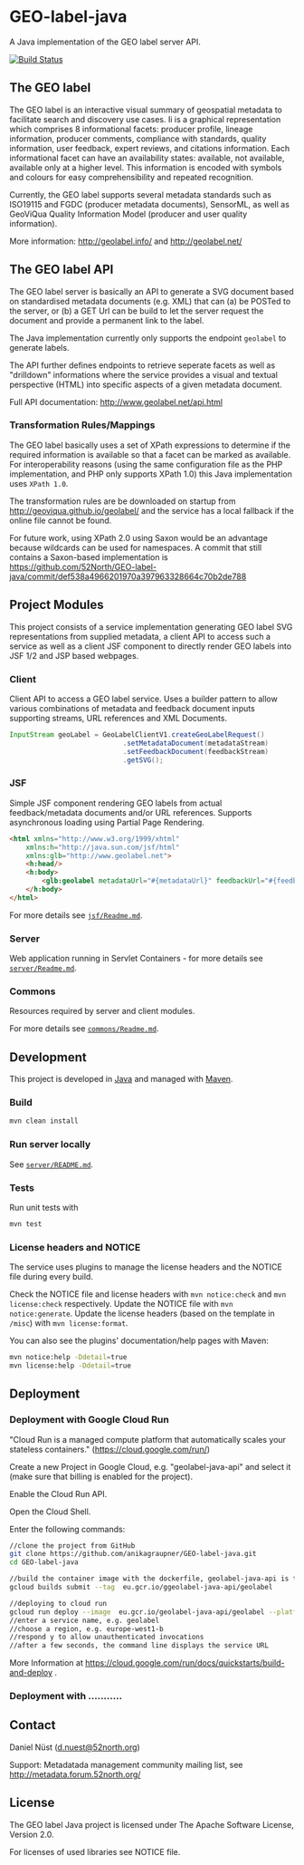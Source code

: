 # GEO-label-java

A Java implementation of the GEO label server API.

[![Build Status](https://travis-ci.org/52North/GEO-label-java.png?branch=master)](https://travis-ci.org/52North/GEO-label-java)

## The GEO label

The GEO label is an interactive visual summary of geospatial metadata to facilitate search and discovery use cases. Ii is a graphical representation which comprises 8 informational facets:
producer profile, lineage information, producer comments, compliance with standards, quality information, user feedback, expert reviews, and citations information. Each informational facet can have an availability states: available, not available, available only at a higher level. 
This information is encoded with symbols and colours for easy comprehensibility and repeated recognition.

Currently, the GEO label supports several metadata standards such as ISO19115 and FGDC (producer metadata documents), SensorML, as well as GeoViQua Quality Information Model (producer and user quality information).

More information: http://geolabel.info/ and http://geolabel.net/

## The GEO label API

The GEO label server is basically an API to generate a SVG document based on standardised metadata documents (e.g. XML) that can (a) be POSTed to the server, or (b) a GET Url can be build to let the server request the document and provide a permanent link to the label.

The Java implementation currently only supports the endpoint ``geolabel`` to generate labels.

The API further defines endpoints to retrieve seperate facets as well as "drilldown" informations where the service provides a visual and textual perspective (HTML) into specific aspects of a given metadata document.

Full API documentation: http://www.geolabel.net/api.html

### Transformation Rules/Mappings

The GEO label basically uses a set of XPath expressions to determine if the required information is available so that a facet can be marked as available. For interoperability reasons (using the same configuration file as the PHP implementation, and PHP only supports XPath 1.0) this Java implementation uses ``XPath 1.0``.

The transformation rules are be downloaded on startup from http://geoviqua.github.io/geolabel/ and the service has a local fallback if the online file cannot be found.

For future work, using XPath 2.0 using Saxon would be an advantage because wildcards can be used for namespaces. A commit that still contains a Saxon-based implementation is https://github.com/52North/GEO-label-java/commit/def538a4966201970a397963328664c70b2de788

## Project Modules

This project consists of a service implementation generating GEO label 
SVG representations from supplied metadata, a client API to access such a service as well as a client JSF 
component to directly render GEO labels into JSF 1/2 and JSP based webpages.

### Client

Client API to access a GEO label service. Uses a builder pattern to allow various combinations of metadata 
and feedback document inputs supporting streams, URL references and XML Documents.

```java
InputStream geoLabel = GeoLabelClientV1.createGeoLabelRequest()
							.setMetadataDocument(metadataStream)
							.setFeedbackDocument(feedbackStream)
							.getSVG();
```

### JSF

Simple JSF component rendering GEO labels from actual feedback/metadata documents and/or URL references. Supports asynchronous loading using Partial Page Rendering.


```html
<html xmlns="http://www.w3.org/1999/xhtml"
	xmlns:h="http://java.sun.com/jsf/html"
	xmlns:glb="http://www.geolabel.net">
	<h:head/>
	<h:body>
		<glb:geolabel metadataUrl="#{metadataUrl}" feedbackUrl="#{feedbackUrl}"	async="true" size="100" />
	</h:body>
</html>		
```

For more details see [`jsf/Readme.md`](jsf/Readme.md).

### Server

Web application running in Servlet Containers - for more details see [`server/Readme.md`](server/Readme.md).

### Commons

Resources required by server and client modules.

For more details see [`commons/Readme.md`](commons/Readme.md).

## Development

This project is developed in [Java](https://en.wikipedia.org/wiki/Java_(programming_language)) and managed with [Maven](https://maven.apache.org/).

### Build

```bash
mvn clean install
```

### Run server locally

See [`server/README.md`](server/README.md).

### Tests

Run unit tests with

```bash
mvn test
```

### License headers and NOTICE

The service uses plugins to manage the license headers and the NOTICE file during every build.

Check the NOTICE file and license headers with `mvn notice:check` and `mvn license:check` respectively.
Update the NOTICE file with `mvn notice:generate`.
Update the license headers (based on the template in `/misc`) with `mvn license:format`.

You can also see the plugins' documentation/help pages with Maven:

```bash
mvn notice:help -Ddetail=true
mvn license:help -Ddetail=true
```

## Deployment

### Deployment with Google Cloud Run

"Cloud Run is a managed compute platform that automatically scales your stateless containers." (https://cloud.google.com/run/)

Create a new Project in Google Cloud, e.g. "geolabel-java-api" and select it (make sure that billing is enabled for the project).

Enable the Cloud Run API.

Open the Cloud Shell. 

Enter the following commands:

```bash
//clone the project from GitHub
git clone https://github.com/anikagraupner/GEO-label-java.git
cd GEO-label-java

//build the container image with the dockerfile, geolabel-java-api is the project-id, geolabel the name of the image 
gcloud builds submit --tag  eu.gcr.io/ggeolabel-java-api/geolabel

//deploying to cloud run
gcloud run deploy --image  eu.gcr.io/geolabel-java-api/geolabel --platform managed
//enter a service name, e.g. geolabel
//choose a region, e.g. europe-west1-b
//respond y to allow unauthenticated invocations
//after a few seconds, the command line displays the service URL
```

More Information at https://cloud.google.com/run/docs/quickstarts/build-and-deploy .

### Deployment with ...........



## Contact

Daniel Nüst (d.nuest@52north.org)

Support: Metadatada management community mailing list, see http://metadata.forum.52north.org/

## License

The GEO label Java project is licensed under The Apache Software License, Version 2.0.

For licenses of used libraries see NOTICE file.
